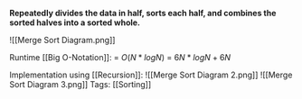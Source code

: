 **Repeatedly divides the data in half, sorts each half, and combines the sorted halves into a sorted whole.**

![[Merge Sort Diagram.png]]

Runtime [[Big O-Notation]]:
= $O(N *log N)$
= $6N * logN + 6N$

Implementation using [[Recursion]]:
![[Merge Sort Diagram 2.png]]
![[Merge Sort Diagram 3.png]]
Tags:
[[Sorting]]